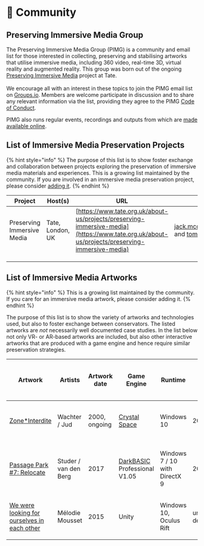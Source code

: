 # 👋 Community

## Preserving Immersive Media Group

The Preserving Immersive Media Group (PIMG) is a community and email list for those interested in collecting, preserving and stabilising artworks that utilise immersive media, including 360 video, real-time 3D, virtual reality and augmented reality. This group was born out of the ongoing [Preserving Immersive Media](https://www.tate.org.uk/about-us/projects/preserving-immersive-media) project at Tate. \
\
We encourage all with an interest in these topics to join the PIMG email list on [Groups.io](https://groups.io/g/pimg). Members are welcome participate in discussion and to share any relevant information via the list, providing they agree to the PIMG [Code of Conduct](../code-of-conduct.md).

PIMG also runs regular events, recordings and outputs from which are [made available online](past-pimg-events.md).&#x20;

## List of Immersive Media Preservation Projects

{% hint style="info" %}
The purpose of this list is to show foster exchange and collaboration between projects exploring the preservation of immersive media materials and experiences. This is a growing list maintained by the community. If you are involved in an immersive media preservation project, please consider [adding it](../contributors/).
{% endhint %}

| Project                    | Host(s)          | URL                                                                                                                                          | Contact                                               |
| -------------------------- | ---------------- | -------------------------------------------------------------------------------------------------------------------------------------------- | ----------------------------------------------------- |
| Preserving Immersive Media | Tate, London, UK | [https://www.tate.org.uk/about-us/projects/preserving-immersive-media](https://www.tate.org.uk/about-us/projects/preserving-immersive-media) | jack.mcchonchie@tate.org.uk and tom.ensom@tate.org.uk |
|                            |                  |                                                                                                                                              |                                                       |
|                            |                  |                                                                                                                                              |                                                       |
|                            |                  |                                                                                                                                              |                                                       |

## List of Immersive Media Artworks

{% hint style="info" %}
This is a growing list maintained by the community. If you care for an immersive media artwork, please consider adding it.
{% endhint %}

The purpose of this list is to show the variety of artworks and technologies used, but also to foster exchange between conservators. The listed artworks are _not_ necessarily well documented case studies. In the list below not only VR- or AR-based artworks are included, but also other interactive artworks that are produced with a game engine and hence require similar preservation strategies.

| Artwork                                                                                                                              | Artists                | Artwork date  | Game Engine                                                                                        | Runtime                       | Game Engine, latest version (year) | Display                                               | Interactivity                                                | Institution owning artwork            |
| ------------------------------------------------------------------------------------------------------------------------------------ | ---------------------- | ------------- | -------------------------------------------------------------------------------------------------- | ----------------------------- | ---------------------------------- | ----------------------------------------------------- | ------------------------------------------------------------ | ------------------------------------- |
| [Zone\*Interdite](https://www.hek.ch/en/collection/artworks/zone-interdite/)                                                         | Wachter / Jud          | 2000, ongoing | [Crystal Space](https://en.wikipedia.org/wiki/Crystal\_Space)                                      | Windows 10                    | 2012                               | Projection, U-shaped, plus flat screen for navigation | Navigation with joystick                                     | HEK (House of Electronic Arts, Basel) |
| [Passage Park #7: Relocate](https://www.hek.ch/en/collection/artworks/passage-park-7-relocate/)                                      | Studer / van den Berg  | 2017          | [DarkBASIC](https://www.thegamecreators.com/product/dark-basic-pro-open-source) Professional V1.05 | Windows 7 / 10 with DirectX 9 | 2016                               | Projection 1920x1080,                                 | Walkthrough (like a 360 Video). Looking around using a mouse | HEK (House of Electronic Arts, Basel) |
| [We were looking for ourselves in each other](https://www.hek.ch/en/collection/artworks/we-were-looking-for-ourselves-in-each-other) | Mélodie Mousset        | 2015          | Unity                                                                                              | Windows 10, Oculus Rift       | under development                  | Oculus Rift Headset                                   | Navigation with XBox Console as part of Oculus Rift          | HEK (House of Electronic Arts, Basel) |
|                                                                                                                                      |                        |               |                                                                                                    |                               |                                    |                                                       |                                                              |                                       |
